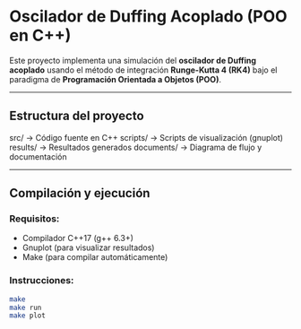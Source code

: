 # Oscilador de Duffing Acoplado (POO en C++)

Este proyecto implementa una simulación del **oscilador de Duffing acoplado** usando el método de integración **Runge-Kutta 4 (RK4)** bajo el paradigma de **Programación Orientada a Objetos (POO)**.

---

## Estructura del proyecto
src/ → Código fuente en C++
scripts/ → Scripts de visualización (gnuplot)
results/ → Resultados generados
documents/ → Diagrama de flujo y documentación


---

## Compilación y ejecución

### Requisitos:
- Compilador C++17 (g++ 6.3+)
- Gnuplot (para visualizar resultados)
- Make (para compilar automáticamente)

### Instrucciones:
```bash
make
make run
make plot
